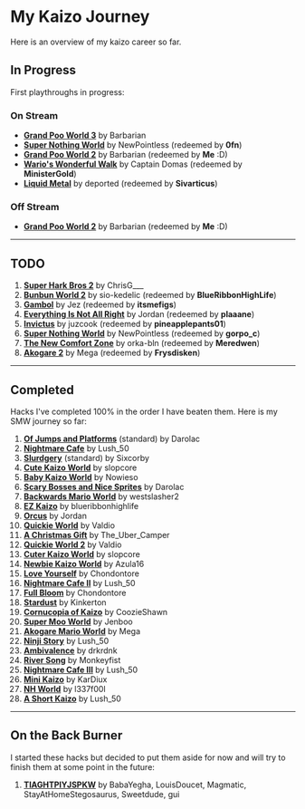 # My Kaizo Journey

Here is an overview of my kaizo career so far.

## In Progress

First playthroughs in progress:

### On Stream

- [**Grand Poo World 3**](https://www.smwcentral.net/?p=section&a=details&id=35537) by Barbarian
- [**Super Nothing World**](https://www.smwcentral.net/?p=section&a=details&id=29680) by NewPointless (redeemed by **0fn**)
- [**Grand Poo World 2**](https://www.smwcentral.net/?p=section&a=details&id=19541) by Barbarian (redeemed by **Me** :D)
- [**Wario's Wonderful Walk**](https://www.smwcentral.net/?p=section&a=details&id=30365) by Captain Domas (redeemed by **MinisterGold**)
- [**Liquid Metal**](https://www.smwcentral.net/?p=section&a=details&id=32520) by deported (redeemed by **Sivarticus**)

### Off Stream

- [**Grand Poo World 2**](https://www.smwcentral.net/?p=section&a=details&id=19541) by Barbarian (redeemed by **Me** :D)

---
## TODO

1. [**Super Hark Bros 2**](https://www.smwcentral.net/?p=section&a=details&id=26095) by ChrisG___
2. [**Bunbun World 2**](https://www.smwcentral.net/?p=section&a=details&id=24356) by sio-kedelic (redeemed by **BlueRibbonHighLife**)
3. [**Gambol**](https://www.smwcentral.net/?p=section&a=details&id=32193) by Jez (redeemed by **itsmefigs**)
4. [**Everything Is Not All Right**](https://www.smwcentral.net/?p=section&a=details&id=31571) by Jordan (redeemed by **plaaane**)
5. [**Invictus**](https://www.smwcentral.net/?p=section&a=details&id=18238) by juzcook (redeemed by **pineapplepants01**)
6. [**Super Nothing World**](https://www.smwcentral.net/?p=section&a=details&id=29680) by NewPointless (redeemed by **gorpo_c**)
7. [**The New Comfort Zone**](https://www.smwcentral.net/?p=section&a=details&id=28543) by orka-bln (redeemed by **Meredwen**)
8. [**Akogare 2**](https://www.smwcentral.net/?p=section&a=details&id=27094) by Mega (redeemed by **Frysdisken**)

---
## Completed 

Hacks I've completed 100% in the order I have beaten them. Here is my SMW journey so far:

1. [**Of Jumps and Platforms**](https://www.smwcentral.net/?p=section&a=details&id=23814) (standard) by Darolac
2. [**Nightmare Cafe**](https://www.smwcentral.net/?p=section&a=details&id=27026) by Lush_50
3. [**Slurdgery**](https://www.smwcentral.net/?p=section&a=details&id=21787) (standard) by Sixcorby
4. [**Cute Kaizo World**](https://www.smwcentral.net/?p=section&a=details&id=26252) by slopcore
5. [**Baby Kaizo World**](https://www.smwcentral.net/?p=section&a=details&id=19145) by Nowieso
6. [**Scary Bosses and Nice Sprites**](https://www.smwcentral.net/?p=section&a=details&id=29498) by Darolac
7. [**Backwards Mario World**](https://www.smwcentral.net/?p=section&a=details&id=18071) by westslasher2
8. [**EZ Kaizo**](https://www.smwcentral.net/?p=section&a=details&id=28771) by blueribbonhighlife
9. [**Orcus**](https://www.smwcentral.net/?p=section&a=details&id=27800) by Jordan
10. [**Quickie World**](https://www.smwcentral.net/?p=section&a=details&id=17441) by Valdio
11. [**A Christmas Gift**](https://www.smwcentral.net/?p=section&a=details&id=28957) by The_Uber_Camper
12. [**Quickie World 2**](https://www.smwcentral.net/?p=section&a=details&id=19279) by Valdio
13. [**Cuter Kaizo World**](https://www.smwcentral.net/?p=section&a=details&id=30915) by slopcore
14. [**Newbie Kaizo World**](https://www.smwcentral.net/?p=section&a=details&id=29486) by Azula16
15. [**Love Yourself**](https://www.smwcentral.net/?p=section&a=details&id=30864) by Chondontore
16. [**Nightmare Cafe II**](https://www.smwcentral.net/?p=section&a=details&id=27739) by Lush_50
17. [**Full Bloom**](https://www.smwcentral.net/?p=section&a=details&id=27569) by Chondontore
18. [**Stardust**](https://www.smwcentral.net/?p=section&a=details&id=26923) by Kinkerton
19. [**Cornucopia of Kaizo**](https://www.smwcentral.net/?p=section&a=details&id=27923) by CoozieShawn
20. [**Super Moo World**](https://www.smwcentral.net/?p=section&a=details&id=23075) by Jenboo
21. [**Akogare Mario World**](https://www.smwcentral.net/?p=section&a=details&id=18612) by Mega
22. [**Ninji Story**](https://www.smwcentral.net/?p=section&a=details&id=27585) by Lush_50
23. [**Ambivalence**](https://www.smwcentral.net/?p=section&a=details&id=31224) by drkrdnk
24. [**River Song**](https://www.smwcentral.net/?p=section&a=details&id=22513) by Monkeyfist
25. [**Nightmare Cafe III**](https://www.smwcentral.net/?p=section&a=details&id=27737) by Lush_50
26. [**Mini Kaizo**](https://www.smwcentral.net/?p=section&a=details&id=32943) by KarDiux
27. [**NH World**](https://www.smwcentral.net/?p=section&a=details&id=26003) by l337f00l
28. [**A Short Kaizo**](https://www.smwcentral.net/?p=section&a=details&id=32874) by Lush_50

---
## On the Back Burner

I started these hacks but decided to put them aside for now and will try to finish them at some point in the future:

1. [**TIAGHTPIYJSPKW**](https://www.smwcentral.net/?p=section&a=details&id=27729) by BabaYegha, LouisDoucet, Magmatic, StayAtHomeStegosaurus, Sweetdude, gui
